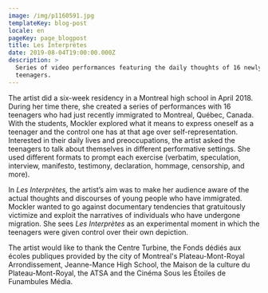 ```yaml
---
image: /img/p1160591.jpg
templateKey: blog-post
locale: en
pageKey: page_blogpost
title: Les Interprètes
date: 2019-08-04T19:00:00.000Z
description: >
  Series of video performances featuring the daily thoughts of 16 newly arrived
  teenagers.
---
```

The artist did a six-week residency in a Montreal high school in April 2018. During her time there, she created a series of performances with 16 teenagers who had just recently immigrated to Montreal, Québec, Canada. With the students, Mockler explored what it means to express oneself as a teenager and the control one has at that age over self-representation. Interested in their daily lives and preoccupations, the artist asked the teenagers to talk about themselves in different performative settings. She used different formats to prompt each exercise (verbatim, speculation, interview, manifesto, testimony, declaration, hommage, censorship, and more).

In _Les Interprètes,_ the artist’s aim was to make her audience aware of the actual thoughts and discourses of young people who have immigrated. Mockler wanted to go against documentary tendencies that gratuitously victimize and exploit the narratives of individuals who have undergone migration. She sees _Les Interprètes_ as an experimental moment in which the teenagers were given control over their own depiction. 

The artist would like to thank the Centre Turbine, the Fonds dédiés aux écoles publiques provided by the city of Montreal's Plateau-Mont-Royal Arrondissement, Jeanne-Mance High School, the Maison de la culture du Plateau-Mont-Royal, the ATSA and the Cinéma Sous les Étoiles de Funambules Média.
